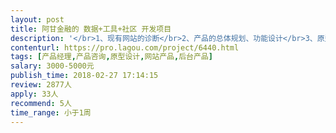 ```yaml
---                
layout: post       
title: 阿甘金融的 数据+工具+社区 开发项目           
description: '</br>1、现有网站的诊断</br>2、产品的总体规划、功能设计</br>3、原型设计</br>4、开发人员的规划</br>'     
contenturl: https://pro.lagou.com/project/6440.html      
tags: [产品经理,产品咨询,原型设计,网站产品,后台产品]            
salary: 3000-5000元          
publish_time: 2018-02-27 17:14:15         
review: 2877人                   
apply: 33人                   
recommend: 5人                   
time_range: 小于1周              
---                 
```

